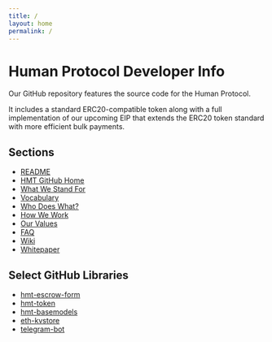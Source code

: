 ```yaml
---
title: /
layout: home
permalink: /
---
```


# Human Protocol Developer Info

Our GitHub repository features the source code for the Human Protocol.

It includes a standard ERC20-compatible token along with a full implementation of our upcoming EIP that extends the ERC20 token standard with more efficient bulk payments.

## Sections
* [README](README.md)
* [HMT GitHub Home](https://github.com/hCaptcha)
* [What We Stand For](--)
* [Vocabulary](vocab.md)
* [Who Does What?](--)
* [How We Work](--)
* [Our Values](--)
* [FAQ](--)
* [Wiki](https://github.com/hcaptcha/hcaptcha.github.io/wiki/_new)
* [Whitepaper](https://www.http://bit.ly/hmt-whitepaper)


## Select GitHub Libraries
* [hmt-escrow-form](https://github.com/hCaptcha/hmt-escrow)
* [hmt-token](https://github.com/hCaptcha/hmt-escrow)
* [hmt-basemodels](https://github.com/hCaptcha/hmt-basemodels)
* [eth-kvstore](https://github.com/hCaptcha/eth-kvstore)
* [telegram-bot](https://github.com/hCaptcha/telegram-bot)
